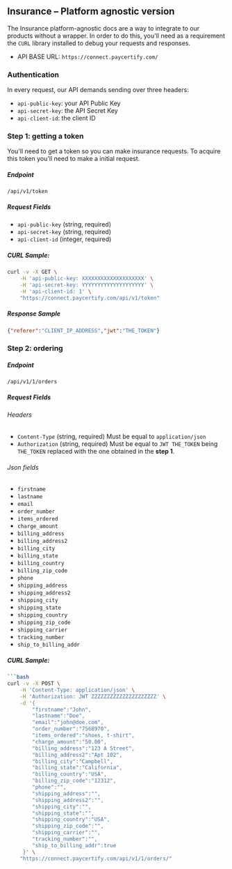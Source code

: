 ## Insurance – Platform agnostic version

The Insurance platform-agnostic docs are a way to integrate to our products without a wrapper.
In order to do this, you'll need as a requirement the `CURL` library installed to debug your requests and responses.

- API BASE URL: `https://connect.paycertify.com/`

### Authentication

In every request, our API demands sending over three headers:
 - `api-public-key`: your API Public Key
 - `api-secret-key`: the API Secret Key
 - `api-client-id`: the client ID

### Step 1: getting a token

You'll need to get a token so you can make insurance requests. To acquire this token you'll need to make a initial request.

##### Endpoint
`/api/v1/token`

##### Request Fields
- `api-public-key` (string, required)
- `api-secret-key` (string, required)
- `api-client-id` (integer, required)


##### CURL Sample:
```bash
curl -v -X GET \
    -H 'api-public-key: XXXXXXXXXXXXXXXXXXXX' \
    -H 'api-secret-key: YYYYYYYYYYYYYYYYYYYY' \
    -H 'api-client-id: 1' \
    "https://connect.paycertify.com/api/v1/token"
```

##### Response Sample
```json
{"referer":"CLIENT_IP_ADDRESS","jwt":"THE_TOKEN"}
```

### Step 2: ordering

##### Endpoint
`/api/v1/1/orders`

##### Request Fields

###### Headers
- `Content-Type` (string, required) Must be equal to `application/json`
- `Authorization` (string, required) Must be equal to `JWT THE_TOKEN` being `THE_TOKEN` replaced with the one obtained in the **step 1**.

###### Json fields
- `firstname`
- `lastname`
- `email`
- `order_number`
- `items_ordered`
- `charge_amount`
- `billing_address`
- `billing_address2`
- `billing_city`
- `billing_state`
- `billing_country`
- `billing_zip_code`
- `phone`
- `shipping_address`
- `shipping_address2`
- `shipping_city`
- `shipping_state`
- `shipping_country`
- `shipping_zip_code`
- `shipping_carrier`
- `tracking_number`
- `ship_to_billing_addr`


##### CURL Sample:
```bash
```bash
curl -v -X POST \
    -H 'Content-Type: application/json' \
    -H 'Authorization: JWT ZZZZZZZZZZZZZZZZZZZZZ' \
    -d '{
        "firstname":"John",
        "lastname":"Doe",
        "email":"john@doe.com",
        "order_number":"7568970",
        "items_ordered":"shoes, t-shirt",
        "charge_amount":"50.00",
        "billing_address":"123 A Street",
        "billing_address2":"Apt 102",
        "billing_city":"Campbell",
        "billing_state":"California",
        "billing_country":"USA",
        "billing_zip_code":"12312",
        "phone":"",
        "shipping_address":"",
        "shipping_address2":"",
        "shipping_city":"",
        "shipping_state":"",
        "shipping_country":"USA",
        "shipping_zip_code":"",
        "shipping_carrier":"",
        "tracking_number":"",
        "ship_to_billing_addr":true
     }' \
    "https://connect.paycertify.com/api/v1/1/orders/"
```
